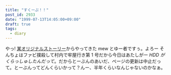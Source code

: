 ```yaml
---
title: "すくーぷ！！"
post_id: 2933
date: "1999-07-13T14:05:00+09:00"
draft: true
tags:
  - diary
---
```



やっ! [某オリジナルストーリー](https://danmaq.com/tag/cats-story)からやってきた mew とゆー者ですぅ。よろー そんちょはファビ撲殺して村内で牢屋行き第 1 号だから今日はあたしがー _HDD がくらっしゅしたんだって_。だからとーぶんのあいだ、ページの更新は中止だって。とーぶんってどんくらいかって？んー、半年くらいなんじゃないのかなぁ。
